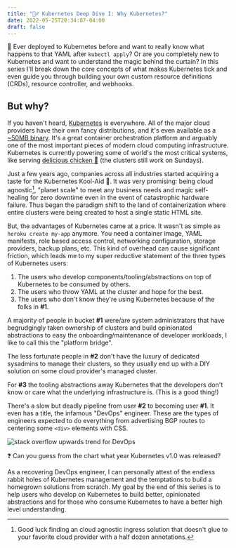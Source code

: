 ```yaml
---
title: "🏊‍♂️ Kubernetes Deep Dive I: Why Kubernetes?"
date: 2022-05-25T20:34:07-04:00
draft: false
---
```


👋 Ever deployed to Kubernetes before and want to really know what happens to that YAML after `kubectl apply`? Or are you completely new to Kubernetes and want to understand the magic behind the curtain? In this series I'll break down the core concepts of what makes Kubernetes tick and even guide you through building your own custom resource definitions (CRDs), resource controller, and webhooks.

## But why?

If you haven't heard, [Kubernetes](https://kubernetes.io/) is everywhere. All of the major cloud providers have their own fancy distributions, and it's even available as a [~50MB binary](https://k3s.io/). It's a great container orchestration platform and arguably one of the most important pieces of modern cloud computing infrastructure. Kubernetes is currently powering some of world's the most critical systems, like serving [delicious chicken 🍗](https://medium.com/@cfatechblog/bare-metal-k8s-clustering-at-chick-fil-a-scale-7b0607bd3541) (the clusters still work on Sundays).

Just a few years ago, companies across all industries started acquiring a taste for the Kubernetes Kool-Aid 🍹. It was very promising: being cloud agnostic[^1], "planet scale" to meet any business needs and magic self-healing for zero downtime even in the event of catastrophic hardware failure. Thus began the paradigm shift to the land of containerization where entire clusters were being created to host a single static HTML site.

[^1]: Good luck finding an cloud agnostic ingress solution that doesn't glue to your favorite cloud provider with a half dozen annotations.

But, the advantages of Kubernetes came at a price. It wasn't as simple as `heroku create my-app` anymore. You need a container image, YAML manifests, role based access control, networking configuration, storage providers, backup plans, etc. This kind of overhead can cause significant friction, which leads me to my super reductive statement of the three types of Kubernetes users:

1. The users who develop components/tooling/abstractions on top of Kubernetes to be consumed by others.
2. The users who throw YAML at the cluster and hope for the best.
3. The users who don't know they're using Kubernetes because of the folks in **#1**.

A majority of people in bucket **#1** were/are system administrators that have begrudgingly taken ownership of clusters and build opinionated abstractions to easy the onboarding/maintenance of developer workloads, I like to call this the "platform bridge".

The less fortunate people in **#2** don't have the luxury of dedicated sysadmins to manage their clusters, so they usually end up with a DIY solution on some cloud provider's managed cluster.

For **#3** the tooling abstractions away Kubernetes that the developers don't know or care what the underlying infrastructure is. (This is a good thing!)

There's a slow but deadly pipeline from user **#2** to becoming user **#1**. It even has a title, the infamous "DevOps" engineer. These are the types of engineers expected to do everything from advertising BGP routes to centering some `<div>` elements with CSS.

![stack overflow upwards trend for DevOps](/content/k8s-deep-dive/stack-overflow-trends.png "Stack Overflow Trends for `devops`")

❓ Can you guess from the chart what year Kubernetes v1.0 was released?

As a recovering DevOps engineer, I can personally attest of the endless rabbit holes of Kubernetes management and the temptations to build a homegrown solutions from scratch. My goal by the end of this series is to help users who develop on Kubernetes to build better, opinionated abstractions and for those who consume Kubernetes to have a better high level understanding.

